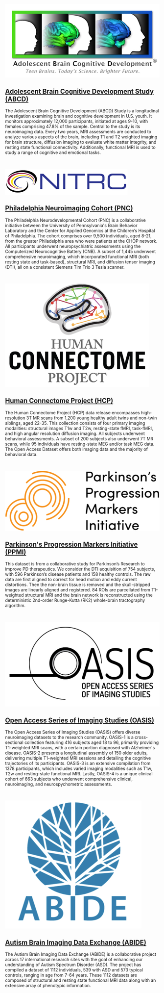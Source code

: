 
![ABCD](images/logo_abcd_r_small.jpg '#float=right;width=250px;')

## [Adolescent Brain Cognitive Development Study (ABCD)](https://nda.nih.gov/abcd)

The Adolescent Brain Cognitive Development (ABCD) Study is a longitudinal investigation examining brain and cognitive development in U.S. youth. It monitors approximately 12,000 participants, initiated at ages 9-10, with females comprising 47.8% of the sample. Central to the study is its neuroimaging data. Every two years, MRI assessments are conducted to analyze various aspects of the brain, including T1 and T2 weighted imaging for brain structure, diffusion imaging to evaluate white matter integrity, and resting state functional connectivity. Additionally, functional MRI is used to study a range of cognitive and emotional tasks.


&nbsp;


![PNC](images/nitrc-logo.png '#float=right;width=250px;')

## [Philadelphia Neuroimaging Cohort (PNC)](https://www.nitrc.org/projects/pnc/)

The Philadelphia Neurodevelopmental Cohort (PNC) is a collaborative initiative between the University of Pennsylvania's Brain Behavior Laboratory and the Center for Applied Genomics at the Children’s Hospital of Philadelphia. The cohort comprises over 9,500 individuals, aged 8-21, from the greater Philadelphia area who were patients at the CHOP network. All participants underwent neuropsychiatric assessments using the Computerized Neurocognitive Battery (CNB). A subset of 1,445 underwent comprehensive neuroimaging, which incorporated functional MRI (both resting state and task-based), structural MRI, and diffusion tensor imaging (DTI), all on a consistent Siemens Tim Trio 3 Tesla scanner.

&nbsp;


![HCP](images/logo_HCP.png '#float=right;width=250px;')

## [Human Connectome Project (HCP)](https://db.humanconnectome.org/)

The Human Connectome Project (HCP) data release encompasses high-resolution 3T MR scans from 1,200 young healthy adult twins and non-twin siblings, aged 22-35. This collection consists of four primary imaging modalities: structural images T1w and T2w, resting-state fMRI, task-fMRI, and high angular resolution diffusion imaging. All subjects underwent behavioral assessments. A subset of 200 subjects also underwent 7T MR scans, while 95 individuals have resting-state MEG and/or task MEG data. The Open Access Dataset offers both imaging data and the majority of behavioral data.

&nbsp;

![PPMI](images/ppmi-logo.png '#float=right;width=250px;')

## [Parkinson's Progression Markers Initiative (PPMI)](https://www.ppmi-info.org/)

This dataset is from a collaborative study for Parkinson’s Research
to improve PD therapeutics. We consider the DTI acquisition
of 754 subjects, with 596 Parkinson’s disease patients and
158 healthy controls. The raw data are first aligned to correct
for head motion and eddy current distortions. Then the
non-brain tissue is removed and the skull-stripped images
are linearly aligned and registered. 84 ROIs are parcellated
from T1-weighted structural MRI and the brain network is
reconstructed using the deterministic 2nd-order Runge-Kutta
(RK2) whole-brain tractography algorithm. 

&nbsp;

![OASIS](images/oasis_logo.png '#float=right;width=250px;')

## [Open Access Series of Imaging Studies (OASIS)](https://oasis-brains.org/)

The Open Access Series of Imaging Studies (OASIS) offers diverse neuroimaging datasets to the research community. OASIS-1 is a cross-sectional collection featuring 416 subjects aged 18 to 96, primarily providing T1-weighted MRI scans, with a certain portion diagnosed with Alzheimer's disease. OASIS-2 presents a longitudinal assembly of 150 older adults, delivering multiple T1-weighted MRI sessions and detailing the cognitive trajectories of its participants. OASIS-3 is an extensive compilation from 1378 participants, which includes varied imaging modalities such as T1w, T2w and resting-state functional MRI. Lastly, OASIS-4 is a unique clinical cohort of 663 subjects who underwent comprehensive clinical, neuroimaging, and neurospychometric assessments. 

&nbsp;

![ABIDE](images/ABIDE_logo.png '#float=right;width=250px;')

## [Autism Brain Imaging Data Exchange (ABIDE)](http://fcon_1000.projects.nitrc.org/indi/abide/abide_I.html)

The Autism Brain Imaging Data Exchange (ABIDE) is a collaborative project across 17 international research sites with the goal of enhancing our understanding of Autism Spectrum Disorder (ASD). The project has compiled a dataset of 1112 individuals, 539 with ASD and 573 typical controls, ranging in age from 7-64 years. These 1112 datasets are composed of structural and resting state functional MRI data along with an extensive array of phenotypic information.


<!-- ![PPMI](images/ppmi-logo.png '#float=right;width=250px;')

## [Parkinson's Progression Markers Initiative (PPMI)](https://www.ppmi-info.org/)

This dataset is from a collaborative study for Parkinson’s Research
to improve PD therapeutics. We consider the DTI acquisition
of 754 subjects, with 596 Parkinson’s disease patients and
158 healthy controls. The raw data are first aligned to correct
for head motion and eddy current distortions. Then the
non-brain tissue is removed and the skull-stripped images
are linearly aligned and registered. 84 ROIs are parcellated
from T1-weighted structural MRI and the brain network is
reconstructed using the deterministic 2nd-order Runge-Kutta
(RK2) whole-brain tractography algorithm. 

&nbsp;

![PNC](images/nitrc-logo.png '#float=right;width=250px;')

## [Philadelphia Neuroimaging Cohort (PNC)](https://www.nitrc.org/projects/pnc/)

This rs-fMRI dataset is from the Brain Behavior Laboratory at the
University of Pennsylvania and the Children’s Hospital of
Philadelphia. 289 (57.46%) of the 503 included subjects are
female, indicating this dataset is balanced across genders. The
regions are parcellated based on the 264-node atlas defined
by [Power et al](https://www.ncbi.nlm.nih.gov/pmc/articles/PMC3222858/). The preprocessing includes slice timing
correction, motion correction, registration, normalization,
removal of linear trends, bandpass filtering, and spatial
smoothing. In the resulting data, each sample contains 264
nodes with time-series data collected through 120 time steps.
We focus on the 232 nodes in the Power’s atlas associated
with major resting-state functional modules.

&nbsp;

![ABCD](images/logo_abcd_r_small.jpg '#float=right;width=250px;')

## [Adolescent Brain Cognitive Development Study (ABCD)](https://nda.nih.gov/abcd)

This study recruits children aged 9-10 years across 21 sites
in the U.S. Each child is followed into early adulthood, with
repeated imaging scans, as well as extensive psychological
and cognitive testing. After selection, 7,901 children
are included in the analysis, and 3,961 (50.1%) among
them are female. We use rs-fMRI scans for the baseline
visit processed with the standard and open-source ABCD-HCP BIDS fMRI Pipeline17. After processing, each sample
contains a connectivity matrix whose size is 360 ×360 and
BOLD time-series for each node. The region definition is
based on the HCP 360 ROI atlas. 


You can read more about fMRI and DTI [here](https://www.mayfieldclinic.com/pe-fmri_dti.htm). -->


[//]: # (![HIV Sample]&#40;images/HIV-Sample.png '#float=right;width=240px;'&#41;)

[//]: # ()
[//]: # (## Human Immunodeficiency Virus Infection &#40;HIV&#41;)

[//]: # ()
[//]: # (Human Immunodeficiency Virus Infection &#40;HIV&#41; dataset contains two views. One of which is collected from functional magnetic resonance imaging &#40;fMRI&#41;. The other is collected from Diffusion Tensor Imaging &#40;DTI&#41;. Both includes 35 samples from patients &#40;positive&#41; and 35 healthy controls &#40;negative&#41;. Each graph contains 90 nodes &#40;ROIs&#41; and the edge weights corresponding to the adjacency matrix are calculated as the correlations between brain regions. )

[//]: # ()
[//]: # (![BP Sample]&#40;images/BP-Sample.png '#float=right;width=240px;'&#41;)

[//]: # ()
[//]: # (## Bipolar Disorder &#40;BP&#41;)

[//]: # ()
[//]: # (Bipolar Disorder &#40;BP&#41; dataset also contains two views: fMRI and DTI. It consists of 52 bipolar subjects and 45 healthy controls with matched age and gender. It stimulates 82 brain regions, according to Freesurfer-generated cortical/subcortical gray matter regions. Functional brain networks are derived using pairwise BOLD signal correlations.)